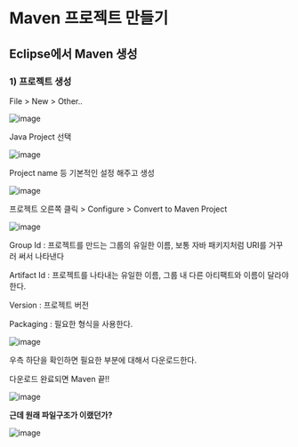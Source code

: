 # Maven 프로젝트 만들기



## Eclipse에서 Maven 생성



### 1) 프로젝트 생성



File > New > Other..

![image](https://user-images.githubusercontent.com/51642448/132524986-552c292e-2029-499b-97d7-0d802dc0ecb8.png)



Java Project 선택

![image](https://user-images.githubusercontent.com/51642448/132526328-b286698f-c783-48a4-8122-cd25018050fd.png)



Project name 등 기본적인 설정 해주고 생성

![image](https://user-images.githubusercontent.com/51642448/132526072-8965d745-b021-41fc-8c82-8e416176ffe1.png)



프로젝트 오른쪽 클릭 > Configure > Convert to Maven Project

![image](https://user-images.githubusercontent.com/51642448/132526647-4213d59b-f379-4e54-b317-c79935e5a7b9.png)



Group Id : 프로젝트를 만드는 그룹의 유일한 이름, 보통 자바 패키지처럼 URI를 거꾸러 써서 나타낸다

Artifact Id : 프로젝트를 나타내는 유일한 이름, 그룹 내 다른 아티팩트와 이름이 달라야한다.

Version : 프로젝트 버전

Packaging : 필요한 형식을 사용한다.

![image](https://user-images.githubusercontent.com/51642448/132527003-ca148a1c-946e-49e9-b6c5-8528eecee39a.png)



우측 하단을 확인하면 필요한 부분에 대해서 다운로드한다.

다운로드 완료되면 Maven 끝!!

![image](https://user-images.githubusercontent.com/51642448/132527589-1da029af-50ec-4ec0-bdb2-5568be45c94d.png)



**근데 원래 파일구조가 이랬던가?**

![image](https://user-images.githubusercontent.com/51642448/132527915-0621783e-7215-4d87-9cab-7e220c09c06e.png)